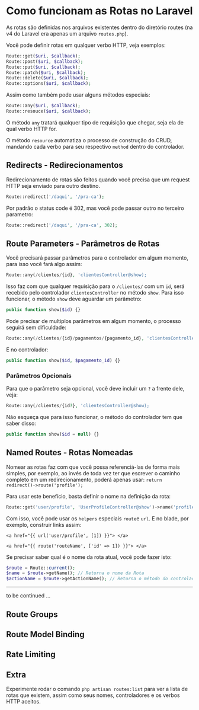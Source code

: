 # Como funcionam as Rotas no Laravel 

As rotas são definidas nos arquivos existentes dentro do diretório routes (na v4 do Laravel era apenas um arquivo `routes.php`). <br>

Você pode definir rotas em qualquer verbo HTTP, veja exemplos:  <br>

```php
Route::get($uri, $callback);
Route::post($uri, $callback);
Route::put($uri, $callback);
Route::patch($uri, $callback);
Route::delete($uri, $callback);
Route::options($uri, $callback);
```

Assim como também pode usar alguns métodos especiais: <br>

```php
Route::any($uri, $callback); 
Route::resouce($uri, $callback);
```

O método `any` tratará qualquer tipo de requisição que chegar, seja ela de qual verbo HTTP for. <br>

O método `resource` automatiza o processo de construção do CRUD, mandando cada verbo para seu respectivo `method` dentro do controlador.


## Redirects - Redirecionamentos

Redirecionamento de rotas são feitos quando você precisa que um request HTTP seja enviado para outro destino. <br>

```php
Route::redirect('/daqui', '/pra-ca');
```

Por padrão o status code é 302, mas você pode passar outro no terceiro parametro:<br>

```php
Route::redirect('/daqui', '/pra-ca', 302);
````

## Route Parameters - Parâmetros de Rotas
Você precisará passar parâmetros para o controlador em algum momento, para isso você fará algo assim:

```php
Route::any(/clientes/{id}, 'clientesController@show);
```

Isso faz com que qualquer requisição para o `/clientes/` com um `id`, será recebido pelo controlador `clientesController` no método `show`. Para isso funcionar, o método `show` deve aguardar um parâmetro:

```php
public function show($id) {}
```

Pode precisar de multiplos parãmetros em algum momento, o processo seguirá sem dificuldade:

```php
Route::any(/clientes/{id}/pagamentos/{pagamento_id}, 'clientesController@show);
```

E no controlador:

```php
public function show($id, $pagamento_id) {}
```

### Parâmetros Opcionais
Para que o parâmetro seja opcional, você deve incluir um `?` a frente dele, veja:

```php
Route::any(/clientes/{id?}, 'clientesController@show);
```

Não esqueça que para isso funcionar, o método do controlador tem que saber disso:

```php
public function show($id = null) {}
```

## Named Routes - Rotas Nomeadas

Nomear as rotas faz com que você possa referenciá-las de forma mais simples, por exemplo, ao invés de toda vez ter que escrever o caminho completo em um redirecionamento, poderá apenas usar: `return redirect()->route('profile');`

Para usar este benefício, basta definir o nome na definição da rota:

```php
Route::get('user/profile', 'UserProfileController@show')->name('profile');
```

Com isso, você pode usar os `helpers` especiais `route`e `url`. E no blade, por exemplo, construir links assim:

```
<a href="{{ url('user/profile', [1]) }}"> </a>

<a href="{{ route('routeName', ['id' => 1]) }}"> </a>
```

Se precisar saber qual é o nome da rota atual, você pode fazer isto:

```php
$route = Route::current();
$name = $route->getName(); // Retorna o nome da Rota
$actionName = $route->getActionName(); // Retorna o método do controlador
```

----
to be continued ...

## Route Groups
## Route Model Binding
## Rate Limiting
## Extra

Experimente rodar o comando `php artisan routes:list` para ver a lista de rotas que existem, assim como seus nomes, controladores e os verbos HTTP aceitos.
